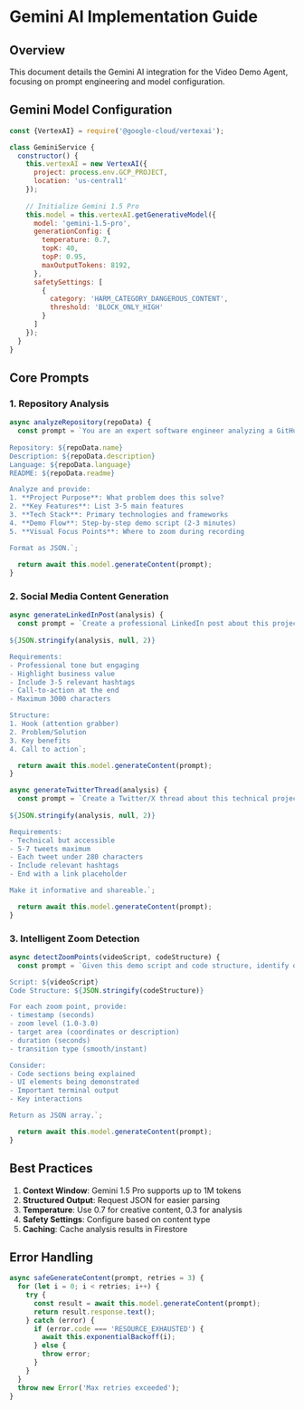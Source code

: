 # Gemini AI Implementation Guide

## Overview
This document details the Gemini AI integration for the Video Demo Agent, focusing on prompt engineering and model configuration.

## Gemini Model Configuration

```javascript
const {VertexAI} = require('@google-cloud/vertexai');

class GeminiService {
  constructor() {
    this.vertexAI = new VertexAI({
      project: process.env.GCP_PROJECT,
      location: 'us-central1'
    });
    
    // Initialize Gemini 1.5 Pro
    this.model = this.vertexAI.getGenerativeModel({
      model: 'gemini-1.5-pro',
      generationConfig: {
        temperature: 0.7,
        topK: 40,
        topP: 0.95,
        maxOutputTokens: 8192,
      },
      safetySettings: [
        {
          category: 'HARM_CATEGORY_DANGEROUS_CONTENT',
          threshold: 'BLOCK_ONLY_HIGH'
        }
      ]
    });
  }
}
```

## Core Prompts

### 1. Repository Analysis
```javascript
async analyzeRepository(repoData) {
  const prompt = `You are an expert software engineer analyzing a GitHub repository.
  
Repository: ${repoData.name}
Description: ${repoData.description}
Language: ${repoData.language}
README: ${repoData.readme}

Analyze and provide:
1. **Project Purpose**: What problem does this solve?
2. **Key Features**: List 3-5 main features
3. **Tech Stack**: Primary technologies and frameworks
4. **Demo Flow**: Step-by-step demo script (2-3 minutes)
5. **Visual Focus Points**: Where to zoom during recording

Format as JSON.`;
  
  return await this.model.generateContent(prompt);
}
```

### 2. Social Media Content Generation

```javascript
async generateLinkedInPost(analysis) {
  const prompt = `Create a professional LinkedIn post about this project:
  
${JSON.stringify(analysis, null, 2)}

Requirements:
- Professional tone but engaging
- Highlight business value
- Include 3-5 relevant hashtags
- Call-to-action at the end
- Maximum 3000 characters

Structure:
1. Hook (attention grabber)
2. Problem/Solution
3. Key benefits
4. Call to action`;

  return await this.model.generateContent(prompt);
}

async generateTwitterThread(analysis) {
  const prompt = `Create a Twitter/X thread about this technical project:
  
${JSON.stringify(analysis, null, 2)}

Requirements:
- Technical but accessible
- 5-7 tweets maximum
- Each tweet under 280 characters
- Include relevant hashtags
- End with a link placeholder

Make it informative and shareable.`;

  return await this.model.generateContent(prompt);
}
```

### 3. Intelligent Zoom Detection

```javascript
async detectZoomPoints(videoScript, codeStructure) {
  const prompt = `Given this demo script and code structure, identify optimal zoom points:

Script: ${videoScript}
Code Structure: ${JSON.stringify(codeStructure)}

For each zoom point, provide:
- timestamp (seconds)
- zoom level (1.0-3.0)
- target area (coordinates or description)
- duration (seconds)
- transition type (smooth/instant)

Consider:
- Code sections being explained
- UI elements being demonstrated
- Important terminal output
- Key interactions

Return as JSON array.`;

  return await this.model.generateContent(prompt);
}
```

## Best Practices

1. **Context Window**: Gemini 1.5 Pro supports up to 1M tokens
2. **Structured Output**: Request JSON for easier parsing
3. **Temperature**: Use 0.7 for creative content, 0.3 for analysis
4. **Safety Settings**: Configure based on content type
5. **Caching**: Cache analysis results in Firestore

## Error Handling

```javascript
async safeGenerateContent(prompt, retries = 3) {
  for (let i = 0; i < retries; i++) {
    try {
      const result = await this.model.generateContent(prompt);
      return result.response.text();
    } catch (error) {
      if (error.code === 'RESOURCE_EXHAUSTED') {
        await this.exponentialBackoff(i);
      } else {
        throw error;
      }
    }
  }
  throw new Error('Max retries exceeded');
}
```